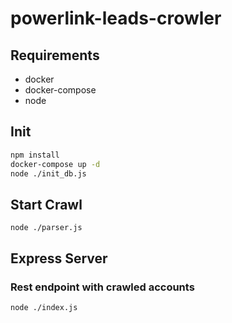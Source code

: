# powerlink-leads-crowler

## Requirements
- docker
- docker-compose
- node

## Init

```sh
npm install
docker-compose up -d
node ./init_db.js
```

## Start Crawl

```shell
node ./parser.js
```

## Express Server
### Rest endpoint with crawled accounts

```shell
node ./index.js
```
